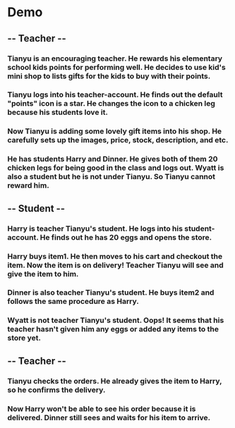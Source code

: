 # Demo

## -- Teacher --

### Tianyu is an encouraging teacher. He rewards his elementary school kids points for performing well. He decides to use kid's mini shop to lists gifts for the kids to buy with their points.



### Tianyu logs into his teacher-account. He finds out the default "points" icon is a star. He changes the icon to a chicken leg because his students love it.



### Now Tianyu is adding some lovely gift items into his shop. He carefully sets up the images, price, stock, description, and etc.



### He has students Harry and Dinner. He gives both of them 20 chicken legs for being good in the class and logs out. Wyatt is also a student but he is not under Tianyu. So Tianyu cannot reward him.


## -- Student --

### Harry is teacher Tianyu's student. He logs into his student-account. He finds out he has 20 eggs and opens the store.


### Harry buys item1. He then moves to his cart and checkout the item. Now the item is on delivery! Teacher Tianyu will see and give the item to him.


### Dinner is also teacher Tianyu's student. He buys item2 and follows the same procedure as Harry.


### Wyatt is not teacher Tianyu's student. Oops! It seems that his teacher hasn't given him any eggs or added any items to the store yet.


## -- Teacher --

### Tianyu checks the orders. He already gives the item to Harry, so he confirms the delivery.


### Now Harry won't be able to see his order because it is delivered. Dinner still sees and waits for his item to arrive.




